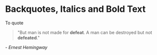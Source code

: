 # Backquotes, Italics and Bold Text

 To quote 

 > "But man is not made for **defeat**. A man can be destroyed but not **defeated**."

*- Ernest Hemingway*
